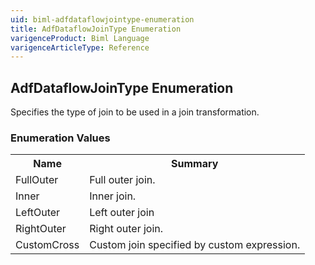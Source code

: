 ```yaml
---
uid: biml-adfdataflowjointype-enumeration
title: AdfDataflowJoinType Enumeration
varigenceProduct: Biml Language
varigenceArticleType: Reference
---
```


## AdfDataflowJoinType Enumeration<div class="LanguageSummary"><div class ="SummaryItem">Specifies the type of join to be used in a join transformation.</div></div><div class="EnumValueGroup">### Enumeration Values<table id="EnumValue" class="MemberList"><tbody><tr><th class="MemberNameColumnHeader">Name</th><th class="MemberSummaryColumnHeader">Summary</th></tr><tr class="cd0"><td class="MemberName">FullOuter</td><td class="MemberSummary"><div class ="SummaryItem">Full outer join.</div></td></tr><tr class="cd1"><td class="MemberName">Inner</td><td class="MemberSummary"><div class ="SummaryItem">Inner join.</div></td></tr><tr class="cd0"><td class="MemberName">LeftOuter</td><td class="MemberSummary"><div class ="SummaryItem">Left outer join</div></td></tr><tr class="cd1"><td class="MemberName">RightOuter</td><td class="MemberSummary"><div class ="SummaryItem">Right outer join.</div></td></tr><tr class="cd0"><td class="MemberName">CustomCross</td><td class="MemberSummary"><div class ="SummaryItem">Custom join specified by custom expression.</div></td></tr></tbody></table></div>
